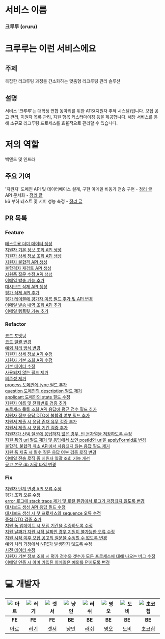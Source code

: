 # 서비스 이름

### 크루루 (cruru)

# 크루루는 이런 서비스에요

## 주제

복잡한 리크루팅 과정을 간소화하는 맞춤형 리크루팅 관리 솔루션

## 설명

서비스 ‘크루루’는 대학생 연합 동아리를 위한 ATS(지원자 추적 시스템)입니다.  모집 공고 관리, 지원자 목록 관리, 지원 항목 커스터마이징 등을 제공합니다. 해당 서비스를 통해 소규모 리크루팅 프로세스를 효율적으로 관리할 수 있습니다.

# 저의 역할

백엔드 및 인프라

## 주요 기여

'지원자' 도메인 API 및 데이터베이스 설계, 구현
이메일 비동기 전송 구현 - [정리 글](https://blog.cruru.kr/docs/backend/%EC%9D%B4%EB%A9%94%EC%9D%BC-%EB%B0%9C%EC%86%A1-%EB%B9%84%EB%8F%99%EA%B8%B0-%EC%A0%81%EC%9A%A9%EA%B8%B0-fff1e50d803f813bae2eea918fcf0302/)   
API 문서화 - [정리 글](https://blog.cruru.kr/docs/backend/restdocs-%EB%8F%84%EC%9E%85%ED%95%98%EA%B8%B0-fff1e50d803f8139a486c56e6c397adb/)   
k6 부하 테스트 및 서버 성능 측정 - [정리 글](https://blog.cruru.kr/docs/infra/%EB%B6%80%ED%95%98-%ED%85%8C%EC%8A%A4%ED%8A%B8%EB%A1%9C-%EC%84%B1%EB%8A%A5-%EA%B0%9C%EC%84%A0%ED%95%98%EA%B8%B0-60bb8cbedc2743179befc3af6eb42037/)  

## PR 목록

### Feature
[테스트용 더미 데이터 생성](https://github.com/woowacourse-teams/2024-cruru/pull/50)   
[지원자 기본 정보 조회 API 생성](https://github.com/woowacourse-teams/2024-cruru/pull/63)   
[지원자 상세 정보 조회 API 생성](https://github.com/woowacourse-teams/2024-cruru/pull/72)   
[지원자 불합격 API 생성](https://github.com/woowacourse-teams/2024-cruru/pull/116)   
[불합격자 재검토 API 생성](https://github.com/woowacourse-teams/2024-cruru/pull/451)   
[지원폼 질문 수정 API 생성](https://github.com/woowacourse-teams/2024-cruru/pull/548)   
[이메일 발송 기능 추가](https://github.com/woowacourse-teams/2024-cruru/pull/644)   
[대시보드 삭제 API 생성](https://github.com/woowacourse-teams/2024-cruru/pull/749)   
[평가 삭제 API 추가](https://github.com/woowacourse-teams/2024-cruru/pull/950)   
[평가 테이블에 평가자 이름 필드 추가 및 API 변경](https://github.com/woowacourse-teams/2024-cruru/pull/958)   
[이메일 발송 내역 조회 API 추가](https://github.com/woowacourse-teams/2024-cruru/pull/974)   
[이메일 템플릿 기능 추가](https://github.com/woowacourse-teams/2024-cruru/pull/988)   

### Refactor
[코드 포맷팅](https://github.com/woowacourse-teams/2024-cruru/pull/48)   
[코드 일괄 변경](https://github.com/woowacourse-teams/2024-cruru/pull/87)   
[예외 처리 방식 변경](https://github.com/woowacourse-teams/2024-cruru/pull/103)   
[지원자 상세 정보 API 수정](https://github.com/woowacourse-teams/2024-cruru/pull/114)   
[지원자 기본 조회 API 수정](https://github.com/woowacourse-teams/2024-cruru/pull/125)   
[기본 데이터 수정](https://github.com/woowacourse-teams/2024-cruru/pull/143)   
[사용되지 않는 필드 제거](https://github.com/woowacourse-teams/2024-cruru/pull/306)   
[의존성 제거](https://github.com/woowacourse-teams/2024-cruru/pull/433)   
[process 도메인에 type 필드 추가](https://github.com/woowacourse-teams/2024-cruru/pull/486)   
[question 도메인의 description 필드 제거](https://github.com/woowacourse-teams/2024-cruru/pull/517)   
[applicant 도메인의 state 필드 수정](https://github.com/woowacourse-teams/2024-cruru/pull/518)   
[지원자 이름 및 전화번호 검증 추가](https://github.com/woowacourse-teams/2024-cruru/pull/524)   
[프로세스 목록 조회 API 응답에 평균 점수 필드 추가](https://github.com/woowacourse-teams/2024-cruru/pull/553)   
[지원자 정보 응답 DTO에 불합격 여부 필드 추가](https://github.com/woowacourse-teams/2024-cruru/pull/554)   
[지원서 제출 시 응답 존재 유무 검증 추가](https://github.com/woowacourse-teams/2024-cruru/pull/556)   
[지원서 제출 시 모집 기간 검증 추가](https://github.com/woowacourse-teams/2024-cruru/pull/576)   
[지원자가 선택 질문에 응답하지 않은 경우, 빈 문자열을 저장하도록 수정](https://github.com/woowacourse-teams/2024-cruru/pull/611)   
[지원 폼의 url 필드 제거 및 응답에서 쓰인 postId와 url을 applyFormId로 변경](https://github.com/woowacourse-teams/2024-cruru/pull/641)   
[불합격, 불합격 취소 API에서 사용되지 않는 응답 필드 제거](https://github.com/woowacourse-teams/2024-cruru/pull/648)   
[지원 폼 제출 시 필수 질문 응답 여부 검증 로직 변경](https://github.com/woowacourse-teams/2024-cruru/pull/654)   
[이메일 전송 로직 중 지원자 일괄 조회 기능 개선](https://github.com/woowacourse-teams/2024-cruru/pull/869)   
[공고 본문 db 저장 타입 변경](https://github.com/woowacourse-teams/2024-cruru/pull/1026)   

### Fix
[지원자 단계 변경 API 오류 수정](https://github.com/woowacourse-teams/2024-cruru/pull/45)   
[평가 조회 오류 수정](https://github.com/woowacourse-teams/2024-cruru/pull/179)   
[error 로그에 stack trace 제거 및 로컬 환경에서 로그가 저장되지 않도록 변경](https://github.com/woowacourse-teams/2024-cruru/pull/282)   
[대시보드 생성 API 응답 필드 수정](https://github.com/woowacourse-teams/2024-cruru/pull/375)   
[대시보드 생성 시 첫 프로세스의 sequence 오류 수정](https://github.com/woowacourse-teams/2024-cruru/pull/426)   
[중첩 DTO 검증 추가](https://github.com/woowacourse-teams/2024-cruru/pull/512)   
[지원 폼 업데이트 시 모집 기간을 검증하도록 수정](https://github.com/woowacourse-teams/2024-cruru/pull/582)   
[지원 날짜가 지원 시작 날짜인 경우 지원이 불가능한 오류 수정](https://github.com/woowacourse-teams/2024-cruru/pull/583)   
[지원 시작 이후 모집 공고의 질문을 수정할 수 없도록 변경](https://github.com/woowacourse-teams/2024-cruru/pull/628)   
[예외 처리 과정에서 NPE가 발생하지 않도록 수정](https://github.com/woowacourse-teams/2024-cruru/pull/753)   
[사전 데이터 수정](https://github.com/woowacourse-teams/2024-cruru/pull/783)   
[지원자 기본 정보 조회 시 평가 점수와 갯수가 모든 프로세스에 대해 나오는 버그 수정](https://github.com/woowacourse-teams/2024-cruru/pull/902)   
[이메일 인증 시 이미 가입된 이메일은 예외를 던지도록 변경](https://github.com/woowacourse-teams/2024-cruru/pull/906)   


# 💻 개발자

|  ![아르](https://github.com/user-attachments/assets/2f63c5ab-43bb-417b-92bf-73fd761208a9)  |    ![러기](https://github.com/user-attachments/assets/f2c8ff64-1a83-466c-851a-ab14cd5530bc)|   ![렛서](https://github.com/user-attachments/assets/ff5d9e17-16d6-42fc-8754-c65554313e4e) |  ![냥인](https://github.com/user-attachments/assets/4b20cc25-7104-413c-b89e-f22c34a8d0c9)  |  ![러쉬](https://github.com/user-attachments/assets/86225998-321c-4a11-9c30-2abff1b1c3a1)  |   ![명오](https://github.com/user-attachments/assets/5316b64b-bc98-446b-b55f-8fa014dbceaa) |  ![도비](https://github.com/user-attachments/assets/777f53ac-07cf-43e3-8ebb-f11ae1dc8520)  |   ![초코칩](https://github.com/user-attachments/assets/dcbd7b64-0ee9-434e-936e-98bf4a36a03d) |
|:----:|:----:|:----:|:----:|:----:|:----:|:----:|:----:|
| **FE** | **FE** | **FE** | **BE** | **BE** | **BE** | **BE** | **BE** |
|[아르](https://github.com/seongjinme)| [러기](https://github.com/lurgi) | [렛서](https://github.com/llqqssttyy) | [냥인](https://github.com/cutehumanS2) | [러쉬](https://github.com/xogns1514) | [명오](https://github.com/HyungHoKim00) | [도비](https://github.com/Dobby-Kim) | [초코칩](https://github.com/Chocochip101) |   
